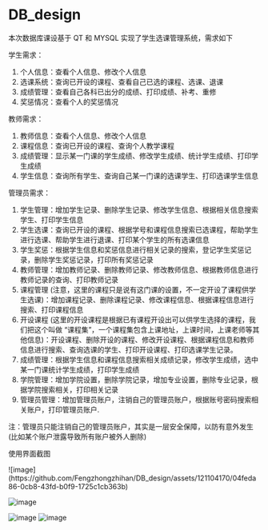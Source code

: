 # DB_design
<p> 本次数据库课设基于 QT 和 MYSQL 实现了学生选课管理系统，需求如下 </p> <p > 学生需求：</p> <ol> <li > 个人信息：查看个人信息、修改个人信息 </li> <li > 选课系统：查询已开设的课程、查看自己已选的课程、选课、退课 </li> <li > 成绩管理：查看自己各科已出分的成绩、打印成绩、补考、重修 </li> <li > 奖惩情况：查看个人的奖惩情况 </li> </ol> <p > 教师需求：</p> <ol> <li > 教师信息：查看个人信息、修改个人信息 </li> <li > 课程信息：查询已开设的课程、查询个人教学课程 </li> <li > 成绩管理：显示某一门课的学生成绩、修改学生成绩、统计学生成绩、打印学生成绩 </li> <li > 学生信息：查询所有学生、查询自己某一门课的选课学生、打印选课学生信息 </li> </ol> <p > 管理员需求：</p> <ol> <li > 学生管理：增加学生记录、删除学生记录、修改学生信息、根据相关信息搜索学生、打印学生信息 </li> <li > 学生选课：查询已开设的课程、根据学号和课程信息搜索已选课程，帮助学生进行选课、帮助学生进行退课、打印某个学生的所有选课信息 </li> <li > 学生奖惩：根据学生信息和奖惩信息进行相关记录的搜索，登记学生奖惩记录，删除学生奖惩记录，打印所有奖惩记录 </li> <li > 教师管理：增加教师记录、删除教师记录、修改教师信息、根据教师信息进行教师记录的查询、打印教师记录 </li> <li > 课程管理 (注意，这里的课程只是说有这门课的设置，不一定开设了课程供学生选课)：增加课程记录、删除课程记录、修改课程信息、根据课程信息进行搜索、打印课程信息 </li> <li > 开设课程 (这里的开设课程是根据已有课程开设出可以供学生选择的课程，我们把这个叫做 “课程集”，一个课程集包含上课地址，上课时间，上课老师等其他信息)：开设课程、删除开设的课程、修改开设课程、根据课程信息和教师信息进行搜索、查询选课的学生、打印开设课程、打印选课学生记录。</li> <li > 成绩管理：根据学生信息和课程信息搜索相关成绩记录，修改学生成绩，选中某一门课统计学生成绩，打印学生成绩 </li> <li > 学院管理：增加学院设置，删除学院记录，增加专业设置，删除专业记录，根据学院搜索相关，打印相关记录 </li> <li > 管理员管理：增加管理员账户，注销自己的管理员账户，根据账号密码搜索相关账户，打印管理员账户.</li> </ol> <p > 注：管理员只能注销自己的管理员账户，其实是一层安全保障，以防有意外发生 (比如某个账户泄露导致所有账户被外人删除)</p> <p > 使用界面截图 </p>
![image](https://github.com/Fengzhongzhihan/DB_design/assets/121104170/04feda86-0cb8-43fd-b0f9-1725c1cb363b)

![image](https://github.com/Fengzhongzhihan/DB_design/assets/121104170/b1fb44ed-5e96-4c5c-a985-6db8aa4d9c2c)

![image](https://github.com/Fengzhongzhihan/DB_design/assets/121104170/937b418e-0fa4-4b0f-bd1f-cf9436db30f9)
![image](https://github.com/Fengzhongzhihan/DB_design/assets/121104170/cfe878a7-4264-4a27-a98d-0903a1b418cf)




